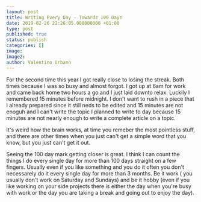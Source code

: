 ```yaml
---
layout: post
title: Writing Every Day - Towards 100 Days
date: 2019-02-26 22:28:05.000000000 +01:00
type: post
published: true
status: publish
categories: []
image:
image2:
author: Valentino Urbano
---
```


For the second time this year I got really close to losing the streak. Both times because I was so busy and almost forgot. I got up at 6am for work and came back home two hours a go and I just laid downto relax. Luckily I remembered 15 minutes before midnight. I don't want to rush in a piece that I already prepared since it still neds to be edited and 15 minutes are not enoguh and I can't write the topic I planned to write to day because 15 minutes are not nearly enough to write a complete article on a topic.

It's weird how the brain works, at time you remeber the most pointless stuff, and there are other times when you just can't get a simple word that you know, but you just can't get it out.

Seeing the 100 day mark getting closer is great. I think I can count the things I do every single day for more than 100 days straight on a few fingers. Usually even if you like something and you do it often you don't necessarely do it every single day for more than 3 months. Be it work ( you usually don't work on Saturday and Sundays) and be it hobby (even if you like working on your side projects there is either the day when you're busy with work or the day you are taking a break and going out to enjoy the day).
